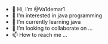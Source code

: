 - 👋 Hi, I’m @Va1demar1
- 👀 I’m interested in java programming
- 🌱 I’m currently learning java
- 💞️ I’m looking to collaborate on ...
- 📫 How to reach me ...

<!---
Va1demar1/Va1demar1 is a ✨ special ✨ repository because its `README.md` (this file) appears on your GitHub profile.
You can click the Preview link to take a look at your changes.
--->
